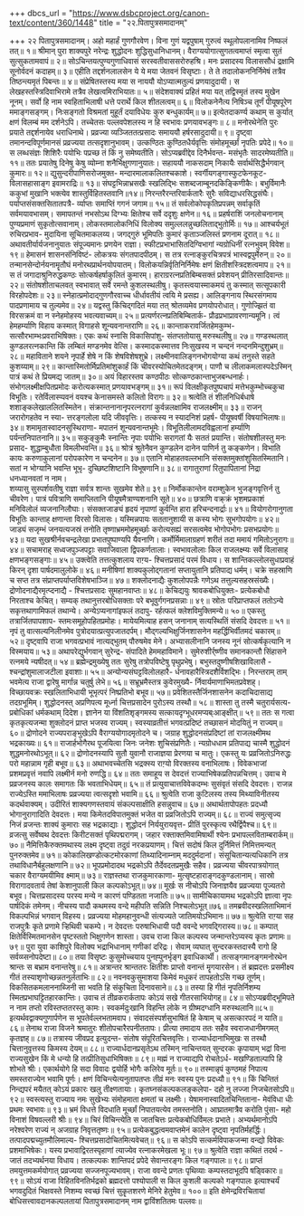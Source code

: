 +++
dbcs_url = "https://www.dsbcproject.org/canon-text/content/360/1448"
title = "२२.पितापुत्रसमादानम्"

+++
२२ पितापुत्रसमादानम्। 
अहो महार्हं गुणगौरवेण। 
विना गुणं यद्वपुषाम् गुरुत्वं 
स्थूलोपलानामिव निष्फलं तत्॥ १॥
श्रीमान् पुरा शाक्यपुरे नरेन्द्रः 
शुद्धोदनः शुद्धिसुधानिधानम्। 
वैराग्ययोगात्सुगतत्वमाप्तं 
स्मृत्वा सुतं सुत्सुकतामवापं॥ २॥
सोऽचिन्तयत्पुण्यगुणाधिवासं 
सरस्वतीवाससरोरुहश्रि। 
मनः प्रसादस्य विलाससौधं 
द्रक्षामि सूनोर्वदनं कदाहम्॥ ३॥
एहीति तद्दर्शनलालसेन 
ये ये मया जेतवनं विसृष्टाः। 
ते ते तदालोकननिर्निमेषं 
तत्रैव तिष्ठन्त्यमृतं पिबन्तः॥ ४॥
संप्रेषितस्तस्य मया स नाययौ 
योऽप्यात्मतुल्यं प्रणयादुदायी। 
स लेखहस्तस्त्रिदिवाभिरामे 
तत्रैव लेखत्वमिराभियातः॥ ५॥
संदेशवाक्यं प्रहितं मया यत् 
तद्विस्मृतं तस्य मुखेन नूनम्। 
सर्वो हि नाम स्वहिताभिलाषी 
धत्ते परार्थे किल शीतलत्वम्॥ ६॥
विलोकनेनैत्य निषिञ्च तूर्णं 
पीयूषपूरेण ममाङ्गसङ्गम्। 
निःसङ्गतो विश्रमतां मुहूर्तं 
दयाविधेयः कुरु बन्धुकार्यम्॥ ७॥
इत्येतदाकर्ण्य कथाम् स कुर्यात् 
क्षणं विलम्बं मम दर्शनेऽपि। 
तच्चेतसः पल्लवपेशलस्य 
न हि स्वभावः प्रणयावभङ्गः॥ ८॥
मनोरथेनेति पुरः प्रयाते 
तद्दर्शनायेव धराधिनाथे। 
प्रव्रज्या व्यञ्जिततत्प्रसादः 
समाययौ हर्षरसादुदायी॥ ९॥
दृष्ट्वा तमानन्दविपूर्णमानसं 
प्रव्रज्यया तत्सदृशानुभावम्। 
उत्कण्ठितः कुण्ठितधैर्यवृत्तिः 
संमोहमूर्च्छां नृपतिः प्रपेदे॥ १०॥
स लब्धसंज्ञः शिशिरैः पयोभिः 
पप्रच्छ तं  किं नु समेष्यतीति। 
सोऽप्यब्रवीद्देव दिनैर्भवन्त- 
मसंभृतैः सादरमेष्यतीति॥ ११॥
ततः  प्रयातेषु दिनेषु केषु 
व्योम्ना शनैर्भिक्षुगणानुयातः। 
सहाययौ नाकसदाम् निकायैः 
सर्वार्थसिद्धैर्भगवान् कुमारः॥ १२॥
द्युसुन्दरीपाणिसरोजमुक्त- 
मन्दारमालाकलितश्चकाशे। 
स्वर्गीयगङ्गास्फुटफेनकूट- 
विलासहासाङ्ग इवामराद्रिः॥ १३॥
संघट्टभिन्नाभ्रसखैः स्खलिद्भिः 
सशब्दजाम्बूनदकिङ्किणीकैः। 
बभुर्विमानैः ककुभां मुखानि 
भक्त्येव शास्तुर्विहितस्तवानि॥१४॥
निरन्तरैरन्तरिवार्कतारैः 
सुरैः सविद्याधरसिद्धसंघैः। 
पर्याप्तसंसक्तसितातपत्रै- 
र्व्याप्तः समाप्तिं गगनं जगाम॥ १५॥
तं सर्वलोकोपकृतिप्रपन्नम् 
सर्वाकृतिं सर्वमयावभासम्। 
समापतन्तं नभसोऽथ दिग्भ्यः 
क्षितेश्च सर्वे ददृशुः क्षणेन॥ १६॥
प्रहर्षराशिं जनलोचनानाम् 
पुण्यप्रमाणं सुकृतोत्सवानाम्। 
लोकस्तमालोकनिधिं विलोक्य 
समुल्ललन्नुच्छलिताद्भुतोर्मिः॥ १७॥
आश्चर्यभूतं रुचिरप्रभाव- 
मुदायिना सूचितमाकलय्य। 
जगद्गुरुं भूमिपतिः कुमारं 
कृताञ्जलिस्तं प्रणनाम दूरात्॥ १८॥
अथावतीर्यार्यजनानुयातः 
संपूज्यमानः प्रणयेन राज्ञा। 
स्फीटप्रभाभासितदिग्विभागां 
न्यग्रोधिनीं रत्नभुवम् विवेश॥ १९॥
हेमासनं शासनसंनिविष्टं-
लोकत्रयः संगतपादपीठम्। 
स तत्र रत्नाङ्कुरचित्रपत्रं 
भास्वद्वपुर्मेरुन्॥ २०॥
तन्मानसेन्दोर्नयनामॄतौघं 
मनोरथप्रार्थनयोपयातम्। 
विलोकयन्निर्वृतिनिर्निमेषः 
क्षणं क्षितीशस्त्रिदशत्वमाप॥ २१॥
स तं जगादाश्रुनिरुद्धकण्ठः 
सोत्कर्षहर्षाकुलितं कुमारम्। 
हाराग्ररत्नप्रतिबिम्बसक्तं 
प्रवेशयन् प्रीतिरसादिवान्तः॥ २२॥
संतोषशीताचलवत् स्वभावात् 
सर्वे रमन्ते कुशलस्थलीषु। 
कृतस्त्वयास्माकमयं तु कस्मात् 
सत्सूपकारी विरहोपदेशः॥ २३॥
स्नेहात्प्रमोदाद्गुणगौरवाच्च 
धीर्धावतीयं त्वयि मे प्रसह्य। 
आलिङ्गनाय स्थिरसंगमाय 
पादप्रणामाय च तुल्यमेव॥ २४॥
यद्वस्तु किंचिद्गदितं मया तत् 
श्रोतव्यमेव प्रणयोपरोधात्। 
गुणोज्झितं वा विरसक्रमं वा 
न स्नेहमोहस्य भवत्यवाच्यम्॥ २५॥
प्रत्यर्णरत्नप्रतिबिम्बितार्क- 
प्रौढप्रभाप्रावरणान्यमूनि। 
त्वं हेमहर्म्याणि विहाय कस्मात् 
विगाहसे शून्यवनान्तराणि॥ २६॥
कान्ताकरावर्जितहेमकुम्भ- 
सत्सौरभाम्भःप्रवराभिषिक्तः। 
एकः कथं स्नासि विकासिपांशु- 
संतप्ततोयासु मरुस्थलीषु॥ २७॥
गण्डस्थलात् कुण्डलरत्नकान्ति 
किं लम्बितं मण्डनमेव वेत्सि। 
कस्मादकस्मात्तव निःसुखस्य 
न चन्दनं नन्दनमिन्दुशुभ्रम्॥ २८॥
महाविताने शयने नृपार्हे 
शेषे न किं शेषविशेषशुभ्रे। 
लक्ष्मीनवालिङ्गनभोगयोग्या 
कथं तनुस्ते सहते कुशय्याम्॥ २९॥
कान्तास्मितोर्मिप्रतिमांशुकार्हं 
किं चीवरस्योचितमेतदङ्गम्। 
पाणौ च लीलाकमलास्पदेऽस्मिन् 
पात्रं कथं ते प्रियमद्य जातम्॥ ३०॥
अयं विहारस्तव कण्ठपीठः 
सोत्कण्ठकान्ताभुजबन्धनार्हः। 
संभोगलक्ष्मीक्षपितप्रमोदः 
करोत्यकस्मात् प्रणयावभङ्गम्॥ ३१॥
रूपं विलक्षीकृतपुष्पचापं 
मत्तेभकुम्भोच्चकुचा विभूतिः। 
रतेर्विलास्प्पवनं वयश्च 
केनासमस्ते कलितो विरागः॥ ३२॥
श्रत्वेति तं शीलनिधिर्बधाषे 
शशाङ्कलेखाललितस्मितेन। 
संक्रान्तनानानृपरत्नरागां 
कुर्वन्नलक्षामिव राजलक्ष्मीम्॥ ३३॥
राजन् जरारोगहतेव न स्या- 
त्तरङ्गलोला यदि जीववृत्तिः। 
तत्कस्य न स्यादनिशं प्रहर्ष- 
पीयूषवर्षी विषयाभिलाषः॥ ३४॥
शमामृतास्वादनसुस्थिराणा- 
मपातनं शून्यवनान्तभूमेः। 
विभूतिलीलामदविह्वलानां 
हर्म्याणि पर्यन्तनिपातनानि॥ ३५॥
सकुङ्कुमैः स्नान्तिः नृपाः पयोभिः 
सरागतां यैः सततं प्रयान्ति। 
संतोषशीलस्तु मनः प्रसाद- 
शुद्धाम्बुधौता विमलीभवन्ति॥ ३६॥
श्रोत्रं श्रुतेनैवन कुण्डलेन 
दानेन पाणिर्न तु कङ्कणेन। 
विभाति कायः करुणाकुलानां 
परोपकारेण न चन्दनेन॥ ३७॥
एतानि मोहाहतवल्लभानि 
संसक्तमुक्तांशुसितस्मितानि। 
सतां न भोग्यानि भवन्ति भूभृ- 
दुच्छिष्टशिष्टानि विभूषणानि॥ ३८॥
रागातुराणां रितुपापितानां 
निद्रा धनध्यानवतां न नाम।  
शय्यासु सुस्पर्शवतीषु राज्ञा 
सर्वत्र शान्तः सुखमेव शेते॥ ३९॥
निर्मोककान्तेन वराम्शुकेन 
भुजङ्गवृत्तिर्न तु चीवरेण। 
पात्रं पवित्राणि समाप्लितानि 
पीयूषमैत्राण्यशनानि सूते॥ ४०॥
छत्राणि वक्र्क्रं भृशमप्रकाशं 
मनिविलोलं व्यजनानिलौघाः। 
संसक्तजाङ्यं हृदयं नृपाणां
कुर्वन्ति हारा हरिचन्दनार्द्राः॥ ४१॥
वियोगरोगानुगता विभूतिः 
कान्ताह् क्षणान्ता विरसो विलासः। 
यस्मिन्नपायः सततानुशायी 
स कस्य भोगः सुभगोपयोगः॥ ४२॥
जाड्यं सजृम्भं जनयत्यजस्रं 
तनोति तृष्णाभ्रममोहमूर्च्छाः 
करोत्यसह्यं सरसत्वमेव 
भोगोपभोगः प्रसभप्रयोगः॥ ४३॥
यदा सुखश्रीर्नवचन्द्रलेखा 
प्रभातपुष्पाण्यपि यैवनाणि। 
कर्मोर्मिमालाग्रहणं शरीतं 
तदा ममायं गमितोऽनुरागः॥ ४४॥
सचामराह् सध्वजपुञ्जपट्टाः 
सवाजिवाला द्विपकर्णतालाः। 
स्वभावलोलाः किल राजलक्ष्म्यः 
सर्वे विलासाह् क्षणभङ्गसङ्गाः॥ ४५॥
उक्त्वेति तत्तत्कुशलाय राग़्य- 
श्चित्तप्रसादं परमं विधाय। 
स शान्तिकल्लोलसुधाप्रवाहं 
किरन् दृशा पार्षदमालुलोके॥ ४६॥
मनीषिणां शाक्यकुलोद्गतानां 
सप्तायुतानि प्रतिपाद्य धर्मम्। 
चक्रे सहस्राणि च सप्त तत्र 
संप्राप्तपर्याप्तविशेषभाञ्जि॥ ४७॥
शक्लोदनाद्यैः कुशलोपपन्नैः 
गणेऽथ तत्तुल्यसहस्रसंख्यैः। 
द्रोणोदनाद्यैरमृत्प्दनाद्यै - 
श्चित्तप्रसादः सुमहानवाप्तः॥ ४८॥
केचिद्ययुः श्रावकबोधियुक्तः- 
प्रत्येकबोधौ निरताश्च केचित्। 
सम्यक् तथानुत्तरबोधिसक्ताः 
परे बभूवुर्गगनप्रसन्नाः॥ ४९॥
स्रोतः परिप्राप्तफलं ततोऽन्ये 
सकृत्तथागामिफलं तथान्ये। 
अन्येऽप्यनागांइफलं तदापु- 
रर्हत्फलं क्लेशविमुक्तिमन्ये॥ ५०॥
एकस्तु तत्रार्जितपापशाप- 
स्तमःसमूहोपहितप्रमोहः। 
मायेयमित्याह हसन् जनानाम् 
सत्यस्थितिं संसदि देवदत्तः॥ ५१॥
नृपं तु वात्सल्यनिलीनमेव 
पुत्रोदयात्प्रत्युपजातदर्पम्। 
मौद्गल्यभिक्षुर्जिनशासनेन 
महर्द्धिभिर्वीतमदं चकारम्॥५२॥
दृष्ट्वापि राजा भगवत्प्रभावं 
नात्यद्भुतम् पौरुषमेव मेने। 
अभ्यासलीनानि जनस्य नूनं 
सोत्कर्षकृत्यानि न विस्मयाय॥ ५३॥
अथापरेद्युर्भगवान् सुरेन्द्र- 
संपादिते हेममहाविमाने। 
सुमेरुशीर्र्ष्णीव समानकान्तौ 
सिंहासने रत्नमये न्यषीदत्॥ ५४॥
ब्रह्मेन्द्रमुख्येषु ततः सुरेषु 
तत्रोपविष्टेषु पृथुप्रभेषु। 
बभुस्तदुष्णीषशिखाविलासै - 
श्चन्द्रांशुमालाजटीला इवाशाः॥ ५५॥
अन्योन्यसंघट्टविलोलहारै- 
र्धनावहारैस्त्रिदशैर्विशद्भिः। 
निरन्तराम् ताम् भवमेत्य राजा 
द्वारेषु मार्गान्न चतुर्षु लेभे॥ ५६॥
सभ्रूभ्रमैस्तत्र कुवेरमुख्यै- 
र्निवार्यमाणाभिमतप्रवेशह्। 
विच्छायवक्रः स्खलिताभिधायी 
भूभृत्परं निष्प्रतिभो बभूव॥ ५७॥
प्रवेशितस्तैर्जिनशासनेन 
कदाचिदासाद्य तदग्रभूमिम्। 
शुद्धोदनस्त् अप्रणिपत्य मूर्ध्ना 
चित्तप्रसादेन पुरोऽस्य तस्थौ॥ ५८॥
शास्ता तु तस्मै चतुरार्यसत्य- 
प्रबोधिकां धर्मकथाम् दिदेश। 
ज्ञानेन या विंशतिशृङ्गमस्य 
सत्कायदृग्भूधरमप्यब्ःआङ्क्षीत्॥ ५९॥
ततः स गत्वा कृतकृत्यजन्मा 
शुक्लोदनं प्राप्त भजस्व राज्यम्। 
स्वस्याव्रतीत्तं भगवत्प्रदिष्टं 
तच्छासनं मोदयितुं न राज्यम्॥ ६०॥
द्रोणोदने राज्यपराङ्भुखेऽपि 
वैराग्ययोगादमृतोदने च। 
जग्राह शुद्धोदनसंप्रदिष्टां 
तां राजलक्ष्मीमथ भद्रकाख्यः॥ ६१॥
राजार्हभोगैरथ पूजयित्वा 
जिनः जनेशः शुचिसंप्रणितैः। 
न्यग्रोधधाम प्रतिपाद्य चास्मै 
शुद्धोदनं शुद्धमनोरथोऽभूत्॥ ६२॥
द्रोणोदनस्यापि सुतौ युवानौ 
राजाज्ञया प्रेरणया च मातुः। 
एकस्तु यः प्रव्रजितोऽनिरुद्धः 
परो महान्नाम गृही बभूव॥ ६३॥
अथाभवच्चेतसि भद्रक्स्य 
राग़्यो विरक्तस्य वनाभिलाषः। 
विवेकभाजां प्रशमप्रवृत्तं 
नवापि लक्ष्मीर्न मनो रुणद्धि॥ ६४॥
ततः समाहूय स देवदत्तं 
राज्याभिषेकप्रतिपन्नचित्तम्। 
उवाच मे प्रव्रजनस्य कालः 
समागतः किं भवताभिधेयम्॥ ६५॥
तं प्रत्युवाचात्तविवेकदम्भः 
सुसंवृतं संसदि देवदत्तः। 
राजन्न राज्येऽस्ति ममाभिलाषः 
प्रव्रज्यया त्वत्सदृशो भवामि॥ ६६॥
श्रुत्वेति राजा कुटिलस्य तस्य 
मिथ्याविनीतस्य कदर्थवाक्यम्। 
उदीरितं शाक्यगणस्तवायं 
संकल्पसाक्षीति हसन्नुवाच॥ ६७॥
अथार्थतापोपहतः प्रदध्यौ 
भोगानुरागादिति देवदत्तः। 
मया किमेतदविपातमुक्तं 
भजेत वा प्रव्रजितोऽपि राज्यम्॥ ६८॥
राज्यं समुत्सृज्य निजं व्रजन्तः 
शाक्यं कुमाराः सह भद्रकाद्याः। 
शुद्धोदनं निर्ययुरायवृत्त- 
प्रीतिं पुरस्कृत्य रथैर्द्विपैश्च॥ ६९॥
व्रजत्सु सर्वेष्वथ देवदत्तः 
किरीटसक्तं पृथिपद्मरागम्। 
जहार रक्ताक्तमिवामिषार्थी 
श्येनः प्रभापल्लविताम्बरार्कम्॥ ७०॥
नैमित्तिकैरुक्तमथास्य लक्ष्म 
दृष्ट्वा तदुग्रं नरकप्रयाणम्। 
चित्तं सदोषं किल दुर्निमित्तं 
निमित्तमन्यत् पुनरुक्तमेव॥ ७१॥
कोकालिखण्डोत्कटमोरकाणां 
तिथ्यादिनाम्नाम् मददुर्मदानां। 
संसूचितान्यत्यधिकानि तत्र 
तथाविधानैर्बहुलक्षणानि॥ ७२॥
भूपप्रमोदादथ भद्रकोऽपि 
तैर्देवदतप्रमुखैः सहैव। 
प्रव्रज्यया चीवरपात्रयोगात् 
चकार वैराग्यमयीमिव क्ष्माम्॥ ७३॥
राज्ञस्तथा राजकुमारकाणा- 
मुत्सृष्टहाराङ्गदकुण्डलानाम्। 
सास्रो विरागादवतार्य तेषां 
केशानुपाली किल कल्पकोऽभूत्॥ ७४॥
मूर्खः स नीचोऽपि जिनाज्ञयैव 
प्रव्रज्यया पूज्यतरो बभूव। 
चित्तप्रसादस्य परस्य मन्ये 
न कारणं पण्डितता नजातिः॥ ७५॥
सामीचिकायामथ भद्रकोऽपि 
ज्ञात्वा नृपः पार्षदिकं तमेनम्। 
नीचस्य पादौ कथमस्य वन्दे 
महीपति सन्निति निश्चलोऽभूत्॥७६॥
तमब्रवीदस्खलिताभिमानं 
विकल्पभिन्नं भगवान् विहस्य। 
प्रव्रज्यया मोहमहानुवन्धी 
संत्यज्यते जातिमयोऽभिमानः॥ ७७॥
श्रुत्वेति राग़्या सह राजपुत्रैः 
कृते प्रणामे ऱ्हिथिवी चकम्पे। 
न देवदत्तः परुषाभिधायी 
पदौ ववन्दे भगवद्गिरास्य॥ ७८॥
कम्पात् क्षितेर्विस्मितमानसेन 
पृष्टस्ततो भिक्षुगणेन शास्ता। 
उवच राजा किल कल्पस्य 
जन्मान्तरेऽप्यस्य कृतः प्रणामः॥ ७९॥
पुरा युवा काशिपुरे विलोक्य 
भद्राभिधानाम् गणीकां दरिद्रः। 
सेवाम् व्यघात् सुन्दरकस्तदास्यै 
रागो हि सर्वव्य्सनोपदेष्टा॥ ८०॥
तया विसृष्टः कुसुमोच्चयाय 
पुनह्पुनर्भृङ्ग इवाधिकार्थी। 
तत्सङ्गमानङ्गमनोरथेन 
श्रान्तः स बभ्राम वनान्तरेषु॥ ८१॥
अत्रान्तर श्रान्ततरः क्षितीशः 
प्राप्तो वनान्तं मॄगयारसेन। 
तं ब्रह्मदत्तः प्रसमीक्ष्य गीतं 
तस्याशृणोच्छन्नतनुर्लताभिः॥ ८२॥
नवनवकुसुमाशया किमेवं 
मधुकरं तापहतोऽसि गच्छ तूर्णम्। 
विकसितकमलाननाब्जिनी सा 
भवति हि संकुचिता दिनावसाने॥ ८३॥
तस्या हि गीतं नॄपतिर्निशम्य 
स्मितप्रभाघट्टितहारकान्तिः। 
उवाच तं तीव्रकरार्कतापः 
कोऽयं सखे गीतरसाभियोगह्॥ ८४॥
सोऽप्यब्रवीद्भूमिपते न नाम 
तप्तो रविस्तप्ततरस्तु कामः। 
स्वकर्मदुःखानि विहन्ति लोके 
न ग्रीष्मदग्धानि मरुस्थलानि॥८५॥
इत्यर्थवद्वाक्यगुणार्पणेन 
स भूपतेर्वल्लभतामवाप। 
संवादसंस्पर्शसुभाषितं हि 
केषाम् च् असत्कारपदं न याति॥ ८६॥
तेनाथ राजा विजने श्रमातुरः 
शीतोपचारैरपनीततापः। 
प्रीत्या तमादाय ततः सहैव 
स्वराजधानीमगमत् कृतज्ञह्॥ ८७॥
तत्रास्य जीवप्रद इत्युदन्त- 
संतोष संपूरितचित्तवृत्तिः। 
राज्यार्धदानाभिमुखः स तस्थौ 
चित्तानुवृत्तस्य किमस्य देयम्॥ ८८॥
राज्यार्धदानप्रसृतेऽथ तस्मिन् 
नाचिन्तयत् सुन्दरकः कृपायाम् 
भद्रां विना राज्यसुखेन किं मे 
धन्यो हि तत्प्रीतिसुधाभिषिक्तः॥ ८९॥
मह्मं न राज्याद्यपि रोचतेऽर्ध-
मखण्डिताल्पापि हि शोभते श्रीः। 
एकार्थयोगे हि सदा विवादः 
द्वयोर्हि भोगैः कलिरेव मूर्तः॥ ९०॥
तस्मान्नृपं कुण्ठमहं निपात्य 
समस्तराज्येन भवामि पूर्णः। 
क्षणं विचिन्त्येत्यनुतापतप्तः 
तीव्रं मनः स्वस्य पुनः प्रदध्यौ॥ ९१॥
किं चिन्तितं निन्द्यपरं मयैतत् 
कोऽयं  प्रकारः खलु तीक्ष्णतायाः। 
कृतघ्नसंकल्पकलङ्कलेपा- 
दहो नु लज्जा निजचेतसोऽपि॥ ९२॥
स्वस्त्यस्तु राज्याय नमः सुखेभ्यः 
संमोहमाता क्षमतां च लक्ष्मीः। 
येषामनास्वादितचिन्तिताना- 
मेवंविधा धीः प्रथमः स्वभावः॥ ९३॥
भ्रमं विधत्ते विदधाति मूर्च्छां 
निपातयत्येव तमस्तनोति। 
आघ्रातमात्रैव करोति पुंसा- 
महो विनाशं विषवल्लरी श्रीः॥ ९४॥
चिरं विचिन्त्येति स जातचित्तः 
प्रत्येकबोधिर्विमलः प्रभाते। 
अभ्यर्थमानोऽपि नरेश्वरेण 
राज्यं न् अजग्राह निवृत्ततृष्णः॥ ९५॥
प्रत्येकबुद्धत्वमवाप्तमेनं 
कालेन दृष्ट्वा नृपतिर्महर्द्धिः। 
तत्पादपद्मच्युतमौलिमाल्य- 
श्चित्तप्रसादोचितमित्यवेचत्॥ ९६॥
स कोऽपि सत्कर्मविपाकजन्मा 
वन्द्यो विवेकः प्रशमाभिषेकः। 
यस्य प्रभावाद्विरतस्पृहाणां 
त्याज्येव रत्नाकरमेखला भूः॥ ९७॥
श्रुत्वेति राज्ञा कथितं तदर्थ - 
जातं तदभ्यर्थनया विधाय। 
तत्कल्पकः शान्तिपदं प्रपेदे 
सेवान्तरङ्गः किल गङ्गपालः॥ ९८॥
प्राप्तं तमयुत्तमकर्मयोगात् 
प्रव्रज्यया सज्जनपूज्यभावम्। 
राजा ववन्दे प्रणतः पृथिव्याः 
कम्पस्तदाभूदपि षड्विकारः॥ ९९॥
सोऽयं राजा विहितविनतिर्भद्रको ब्रह्मदत्तो 
पश्योपाली स किल कुशली कल्पको गङ्गपालः 
इत्याश्चर्यं भगवदुदितं भिक्षवस्ते निशम्य 
स्वच्छं चित्तं सुकॄतशरणे मेनिरे हेतुमेव॥ १००॥
इति क्षेमेन्द्रविरचितायां बोधिसत्त्वावदानकल्पलतायां 
पितापुत्रसमादानम् नाम द्वाविंशतितमः पल्लवः॥
